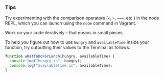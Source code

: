 ### Tips

Try experimenting with the comparison operators (`<`, `>`, `===`, etc.) in the node REPL, which you can launch using the `node` command in Vagrant.

Work on your code iteratively – that means in small pieces. 

To help you figure out how to use `hungry` and `availableTime` inside your function, try outputting their values to the Terminal as follows.


``` javascript 
function whatToDoForLunch(hungry, availableTime) {
  console.log("hungry is", hungry);
  console.log("availableTime is", availableTime);
}
``` 
